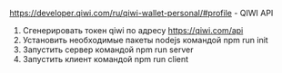 https://developer.qiwi.com/ru/qiwi-wallet-personal/#profile - QIWI API

1. Сгенерировать токен qiwi по адресу https://qiwi.com/api
2. Установить необходимые пакеты nodejs командой npm run init
3. Запустить сервер командой npm run server
4. Запустить клиент командой npm run client
